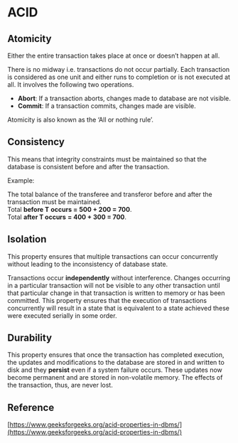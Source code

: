# ACID

## Atomicity

Either the entire transaction takes place at once or doesn’t happen at all.

There is no midway i.e. transactions do not occur partially. Each transaction is considered as one unit and either runs to completion or is not executed at all. It involves the following two operations.

* **Abort**: If a transaction aborts, changes made to database are not visible.
* **Commit**: If a transaction commits, changes made are visible.

Atomicity is also known as the ‘All or nothing rule’.

## Consistency

This means that integrity constraints must be maintained so that the database is consistent before and after the transaction.

Example: 

The total balance of the transferee and transferor before and after the transaction must be maintained.  
Total **before T** **occurs =** **500 + 200 = 700**.  
Total **after T occurs** **= 400 + 300 = 700**.

## Isolation

This property ensures that multiple transactions can occur concurrently without leading to the inconsistency of database state.

Transactions occur **independently** without interference. Changes occurring in a particular transaction will not be visible to any other transaction until that particular change in that transaction is written to memory or has been committed. This property ensures that the execution of transactions concurrently will result in a state that is equivalent to a state achieved these were executed serially in some order.

## Durability

This property ensures that once the transaction has completed execution, the updates and modifications to the database are stored in and written to disk and they **persist** even if a system failure occurs. These updates now become permanent and are stored in non-volatile memory. The effects of the transaction, thus, are never lost.

## Reference

[https://www.geeksforgeeks.org/acid-properties-in-dbms/](https://www.geeksforgeeks.org/acid-properties-in-dbms/)



